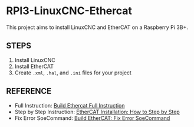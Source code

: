 # RPI3-LinuxCNC-Ethercat

This project aims to install LinuxCNC and EtherCAT on a Raspberry Pi 3B+.

## STEPS

1. Install LinuxCNC
2. Install EtherCAT
3. Create `.xml`, `.hal`, and `.ini` files for your project

## REFERENCE

- Full Instruction: [Build Ethercat Full Instruction](https://forum.linuxcnc.org/ethercat/49771-ethercat-build-from-source-full-instructions)
- Step by Step Instruction: [EtherCAT Installation: How to Step by Step](https://forum.linuxcnc.org/ethercat/45336-ethercat-installation-from-repositories-how-to-step-by-step)
- Fix Error SoeCommand: [Build EtherCAT: Fix Error SoeCommand](https://gitlab.com/etherlab.org/ethercat/-/merge_requests/39/diffs)
